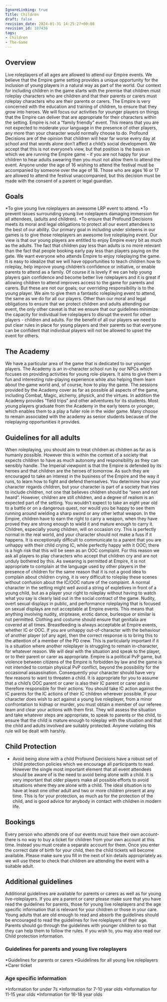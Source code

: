 ```yaml
---
IgnoreLinking: true
Title: Children
draft: false
revision_date: 2024-01-31 14:25:27+00:00
revision_id: 107436
tags:
- Children
- The-Game
---
```


## Overview
Live roleplayers of all ages are allowed to attend our Empire events. We believe that the Empire game setting provides a unique opportunity for the inclusion of young players in a natural way as part of the world.
Our context for including children in the game starts with the premise that children must roleplay characters who are children and that their parents or carers must roleplay characters who are their parents or carers. The Empire is very concerned with the education and training of children, to ensure that they grow into heroes. We will focus our activities for younger players on things that the Empire can deliver that are appropriate for their characters within the setting.
Empire is not a “family friendly” event. This means that you are not expected to moderate your language in the presence of other players, any more than your character would normally choose to do. Profound Decisions are of the opinion that children will hear far worse every day at school and that words alone don’t affect a child’s social development. We accept that this is not everyone’s view, but that position is the basis on which we are running the Empire game - if you are not happy for your children to hear adults swearing then you must not allow them to attend the event.
Anyone under the age of 16 wishing to attend the festival must be accompanied by someone over the age of 18. Those who are ages 16 or 17 are allowed to attend the festival unaccompanied, but this decision must be made with the consent of a parent or legal guardian.
## Goals
*To give young live roleplayers an awesome LRP event to attend.
*To prevent issues surrounding young live roleplayers damaging immersion for all attendees, (adults and children).
*To ensure that Profound Decisions meets its moral and legal obligations to protect all our event attendees to the best of our ability.
Our primary goal in including under sixteens in our games is to give those roleplayers an awesome live roleplaying event. Our view is that our young players are entitled to enjoy Empire every bit as much as the adults. The fact that children pay less than adults is no more relevant than the fact that people booking early pay less than players paying on the gate. We want everyone who attends Empire to enjoy roleplaying the game.
It is easy to idealize that we will have opportunities to teach children how to roleplay, help improve young children’s confidence or initiative, or enable parents to attend as a family. Of course it is lovely if we can help young players gain confidence and become better live roleplayers and it is great if allowing children to attend improves access to the game for parents and carers. But these are not our goals; our overriding responsibility is to the young player. We aim to give them a fantastic roleplaying event to attend, the same as we do for all our players.
Other than our moral and legal obligations to ensure that we protect children and adults attending our event, the only other caveat is that we ensure that our guidelines minimize the capacity for individual live roleplayers to disrupt the event for other players - children and adults. For the benefit of all our players we need to put clear rules in place for young players and their parents so that everyone can be confident that individual players will not be allowed to upset the event for others.
## The Academy
We have a particular area of the game that is dedicated to our younger players. The Academy is an in-character school run by our NPCs which focuses on providing activities for young role-players. It aims to give them a fun and interesting role-playing experience while also helping them learn about the game world and, of course, how to play the game. The sessions provided by the Academy cover as far as possible all aspects of the game, including Combat, Magic, alchemy, physick, and the virtues. In addition the Academy provides "field trips" and other adventures for its students.
Most young players graduate from the Academy in the early teens or younger, which enables them to a play a fuller role in the wider game. Many choose to remain associated with the academy as senior students because of the roleplaying opportunities it provides.
## Guidelines for all adults
When roleplaying, you should aim to treat children as children as far as is humanly possible. However this is within the context of a society that expects children to have as much autonomy and responsibility as they can sensibly handle. The Imperial viewpoint is that the Empire is defended by its heroes and that children are the heroes of tomorrow. As such they are encouraged to take an interest in the business of the Empire and the way it runs, to learn how to fight and defend themselves. You determine how your character regards children, but your character is part of a society that tries to include children, not one that believes children should be “seen and not heard”.
However, children are still children, and a degree of realism is an expected part of the setting. You wouldn’t expect to take an eight year old to a battle or on a dangerous quest, nor would you be happy to see them running around wielding a sharp sword or any other lethal weapon. In the Empire, children have to earn the right to carry a weapon, when they have proved they are strong enough to wield it and mature enough to carry it.
Children, especially young children, will on occasion cry. This is perfectly normal in the real world, and your character should not make a fuss if it happens. It is exceptionally difficult to communicate to a parent that you are unhappy with their child crying IC, while perfectly happy with it OOC; there is a high risk that this will be seen as an OOC complaint. For this reason we ask all players to play characters who accept that children cry and are not unduly bothered by this.
As swearing is permitted at Empire, it is not appropriate to complain at the language used by other players in the presence of children for the same reason that it is not a good idea to complain about children crying, it is very difficult to roleplay these scenes without confusion about the IC/OOC nature of the complaint. A normal character in the setting might well avoid a string of expletives in front of a young child, but as a player your right to roleplay without having to watch what you say is clearly laid out in the social contract of the game.
Nudity, overt sexual displays in public, and performance roleplaying that is focused on sexual displays are not acceptable at Empire events. This means that anything involving nudity, striptease, erotic dance, burlesque or similar is not permitted. Clothing and costume should ensure that genitalia are covered at all times. 
Breastfeeding is always acceptable at Empire events, whether IC or OOC.
If you are unhappy out-of-character with the behaviour of another player (of any age), then the correct response is to bring this to the attention of a member of the PD crew.  This is particularly important if it is a situation where another roleplayer is struggling to remain in-character, for whatever reason. We will deal with the situation and speak to the player, or to their parent or carer as appropriate.
Empire is a political PvP game, but violence between citizens of the Empire is forbidden by law and the game is not intended to contain physical PvP conflict, beyond the possibility for the occasional assassination. Consequently your character should have very few reasons to want to threaten a child. It is appropriate for you to assume that a child’s OOC parent or carer is also their IC parent or carer and is therefore responsible for their actions. You should take IC action against the IC parents for the IC actions of their IC children wherever possible.
If your character does wish to act against a young live roleplayer, from a minor confrontation to kidnap or murder, you must obtain a member of our referee team and clear your actions with them first. They will assess the situation and take whatever steps are appropriate, to speak to parents or the child, to ensure that the child is mature enough to roleplay with the situation and that the child and adults involved are suitably protected. Anyone violating this rule will be dealt with harshly.
## Child Protection
* Avoid being alone with a child
Profound Decisions have a robust set of child protection policies which we encourage all participants to read. However the single most important element that all event attendees should be aware of is the need to avoid being alone with a child. It is very important that older players make all possible efforts to avoid situations where they are alone with a child. The ideal situation is to have at least one other adult and two or more children present at any time. This is for your protection, as much as for the protection of the child, and is good advice for anybody in contact with children in modern life.
## Bookings
Every person who attends one of our events must have their own account- there is no way to buy a ticket for children from your own account at this time. Instead you must create a separate account for them. Once you enter the correct date of birth for your child, then the child tickets will become available.
Please make sure you fill in the next of kin details appropriately as we will use these to check that children are attending the event with a suitable adult.
## Additional guidelines
Additional guidelines are available for parents or carers as well as for young live-roleplayers. If you are a parent or carer please make sure that you have read the guidelines for parents, those for young live roleplayers and the age specific information that is relevant for your children or those in your care.
Young adults that are old enough to read and absorb the guidelines should be encouraged to read the guidelines for live roleplayers of their age. Parents should go through the guidelines with younger children to so that they can help them to follow the rules. If you wish to, you may also read our Child protection information.
### Guidelines for parents and young live roleplayers
*Guidelines for parents or carers
*Guidelines for all young live roleplayers
*Carer ticket
### Age specific information
*Information for under 7s
*Information for 7-10 year olds
*Information for 11-15 year olds
*Information for 16-18 year olds
